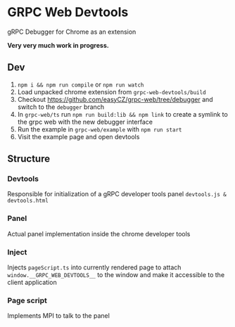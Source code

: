 # GRPC Web Devtools
gRPC Debugger for Chrome as an extension

**Very very much work in progress.**

## Dev
1. `npm i && npm run compile` or `npm run watch`
2. Load unpacked chrome extension from `grpc-web-devtools/build`
3. Checkout https://github.com/easyCZ/grpc-web/tree/debugger and switch to the `debugger` branch
4. In `grpc-web/ts` run `npm run build:lib && npm link` to create a symlink to the grpc web with the new debugger interface
5. Run the example in `grpc-web/example` with `npm run start`
6. Visit the example page and open devtools


## Structure

### Devtools
Responsible for initialization of a gRPC developer tools panel `devtools.js & devtools.html`

### Panel
Actual panel implementation inside the chrome developer tools

### Inject
Injects `pageScript.ts` into currently rendered page to attach `window.__GRPC_WEB_DEVTOOLS__` to the window and make it accessible to the client application

### Page script
Implements MPI to talk to the panel



